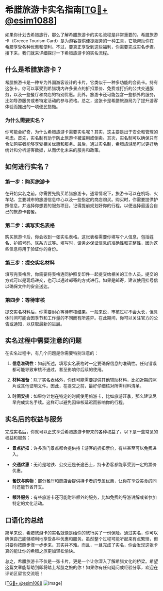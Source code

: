 # 希腊旅游卡实名指南[[TG💪+ @esim1088](https://t.me/s/esim1088)]

如果你计划去希腊旅行，那么了解希腊旅游卡的实名流程是非常重要的。希腊旅游卡（Greece Tourism Card）是为游客提供便捷服务的一种工具，它能帮助你在希腊享受各种优惠和便利。不过，要真正享受到这些福利，你需要完成实名步骤。接下来，我们就来详细探讨一下希腊旅游卡的实名流程。

## 什么是希腊旅游卡？

希腊旅游卡是一种专为外国游客设计的卡片，它类似于一种多功能的会员卡。持有这张卡，你可以享受到希腊境内许多景点的折扣票价、免费或打折的公共交通服务，以及一些餐厅和商店的特别优惠。此外，旅游卡还可能包含一些额外的服务，比如导游服务或者特定活动的参与资格。总之，这张卡是希腊旅游局为了提升游客体验而推出的一项便民措施。

### 为什么需要实名？

你可能会好奇，为什么希腊旅游卡需要实名呢？其实，这主要是出于安全和管理的考虑。首先，实名制有助于防止旅游卡被滥用或倒卖。其次，实名制可以确保只有合法购买者能够享受相关优惠和服务。最后，通过实名制，希腊旅游局可以更好地统计和分析游客数据，从而优化未来的服务和政策。

## 如何进行实名？

### 第一步：购买旅游卡

在开始实名之前，你需要先购买希腊旅游卡。通常情况下，旅游卡可以在机场、火车站、主要城市的旅游信息中心以及一些指定的商店购买。购买时，你需要提供护照信息，并选择你想要的服务项目。记得提前规划好你的行程，以便选择最适合自己的旅游卡套餐。

### 第二步：填写实名表格

购买旅游卡后，你会收到一张实名表格。这张表格需要你填写个人信息，包括姓名、护照号码、联系方式等。填写时，请务必保证信息的准确性和完整性，因为这些信息将用于验证你的身份。

### 第三步：提交实名材料

填写完表格后，你需要将表格连同护照复印件一起提交给相关的工作人员。提交的方式可以是现场递交，也可以通过邮寄的方式进行。如果是邮寄，建议使用挂号信以确保文件的安全送达。

### 第四步：等待审核

提交实名材料后，你需要耐心等待审核结果。一般来说，审核过程不会太长，但具体时间可能会因季节和工作量的不同而有所差异。在此期间，你可以关注官方的公告或通知，以获取最新的进展。

## 实名过程中需要注意的问题

在实名过程中，有几个问题是你需要特别注意的：

1. **信息准确性**：如前所述，填写实名表格时一定要确保信息的准确性。任何错误都可能导致审核不通过，甚至影响你后续的使用。
   
2. **材料准备**：除了实名表格外，你还可能需要提供其他辅助材料，比如近期的照片或其他证明文件。因此，在提交之前，最好仔细核对所需材料清单。

3. **时间安排**：如果你计划在特定的时间使用旅游卡，比如旅游旺季，那么建议尽早完成实名手续。这样可以避免因审核延迟而影响你的行程。

## 实名后的权益与服务

完成实名后，你就可以正式享受希腊旅游卡带来的各种权益了。以下是一些常见的权益和服务：

- **景点折扣**：许多热门景点都会提供持卡游客的折扣票价，有些甚至可以免费进入。
  
- **交通优惠**：无论是地铁、公交还是长途巴士，持卡游客都能享受到一定的票价优惠。

- **餐饮与购物**：部分餐厅和商店会提供持卡者的专属优惠，让你在享受美食的同时还能节省开支。

- **额外服务**：有些旅游卡还可能附带额外的服务，比如免费的导游讲解或者参加特定的文化活动。

## 口语化的总结

简单来说，希腊旅游卡的实名就像是给你的旅行买了一份保险。通过实名，你可以确保自己能够顺利地享受各种优惠和服务。虽然整个过程可能听起来有点繁琐，但只要你按照步骤一步步来，其实并不难。而且，一旦完成了实名，你会发现这张卡真的能让你的希腊之旅更加轻松愉快。

总之，希腊旅游卡不仅是一张卡片，更是一个让你深入了解希腊文化的桥梁。希望这篇文章能帮助到即将踏上希腊之旅的你！如果你有任何疑问或经验分享，欢迎在评论区留言交流哦！

[[TG💪+ @esim1088](https://t.me/s/esim1088) ![Image](https://i.postimg.cc/4NQfJmqS/Snipaste-2025-05-13-00-14-12.png)]
